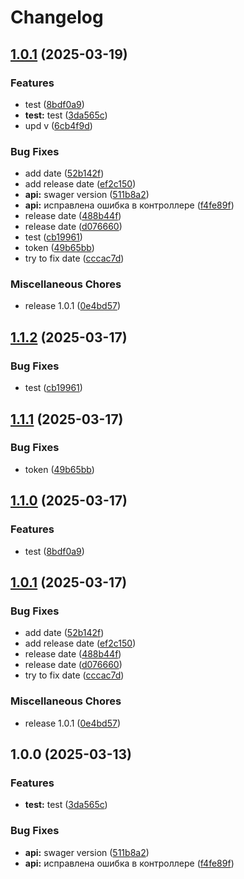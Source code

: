 # Changelog

## [1.0.1](https://github.com/NEONefffect/NestJs-Boilerplate/compare/v1.1.2...v1.0.1) (2025-03-19)


### Features

* test ([8bdf0a9](https://github.com/NEONefffect/NestJs-Boilerplate/commit/8bdf0a96695b6e6f4a2ee11785a783ad820d5e49))
* **test:** test ([3da565c](https://github.com/NEONefffect/NestJs-Boilerplate/commit/3da565c4931bfc662d97defc898fdb388e943936))
* upd v ([6cb4f9d](https://github.com/NEONefffect/NestJs-Boilerplate/commit/6cb4f9ddaf0c7d1f52b1cd3a3853886603490032))


### Bug Fixes

* add date ([52b142f](https://github.com/NEONefffect/NestJs-Boilerplate/commit/52b142f2a3d313ffd06355bb57f112c5648f37c1))
* add release date ([ef2c150](https://github.com/NEONefffect/NestJs-Boilerplate/commit/ef2c15019b0890a0496fd19f1630d17993040375))
* **api:** swager version ([511b8a2](https://github.com/NEONefffect/NestJs-Boilerplate/commit/511b8a2faab0913248c9261bff570b0dc03a9f8f))
* **api:** исправлена ошибка в контроллере ([f4fe89f](https://github.com/NEONefffect/NestJs-Boilerplate/commit/f4fe89f4bbd0f5f774b948688a2502f4dde7195d))
* release date ([488b44f](https://github.com/NEONefffect/NestJs-Boilerplate/commit/488b44f93e44e6dc8a43775e229f26fb7be48ae2))
* release date ([d076660](https://github.com/NEONefffect/NestJs-Boilerplate/commit/d076660927f50498998324ccf8be08ddaf95b18d))
* test ([cb19961](https://github.com/NEONefffect/NestJs-Boilerplate/commit/cb19961f6a5dce216230daae680f66c477a8c0f8))
* token ([49b65bb](https://github.com/NEONefffect/NestJs-Boilerplate/commit/49b65bb8cd59652a734cd13d8f090a9787d6f7ab))
* try to fix date ([cccac7d](https://github.com/NEONefffect/NestJs-Boilerplate/commit/cccac7d43179401c727cd938a9def468faee4c95))


### Miscellaneous Chores

* release 1.0.1 ([0e4bd57](https://github.com/NEONefffect/NestJs-Boilerplate/commit/0e4bd57ec5f2b792bb52e3761210da950581514c))

## [1.1.2](https://github.com/NEONefffect/NestJs-Boilerplate/compare/v1.1.1...v1.1.2) (2025-03-17)


### Bug Fixes

* test ([cb19961](https://github.com/NEONefffect/NestJs-Boilerplate/commit/cb19961f6a5dce216230daae680f66c477a8c0f8))

## [1.1.1](https://github.com/NEONefffect/NestJs-Boilerplate/compare/v1.1.0...v1.1.1) (2025-03-17)


### Bug Fixes

* token ([49b65bb](https://github.com/NEONefffect/NestJs-Boilerplate/commit/49b65bb8cd59652a734cd13d8f090a9787d6f7ab))

## [1.1.0](https://github.com/NEONefffect/NestJs-Boilerplate/compare/v1.0.1...v1.1.0) (2025-03-17)


### Features

* test ([8bdf0a9](https://github.com/NEONefffect/NestJs-Boilerplate/commit/8bdf0a96695b6e6f4a2ee11785a783ad820d5e49))

## [1.0.1](https://github.com/NEONefffect/NestJs-Boilerplate/compare/v1.0.0...v1.0.1) (2025-03-17)


### Bug Fixes

* add date ([52b142f](https://github.com/NEONefffect/NestJs-Boilerplate/commit/52b142f2a3d313ffd06355bb57f112c5648f37c1))
* add release date ([ef2c150](https://github.com/NEONefffect/NestJs-Boilerplate/commit/ef2c15019b0890a0496fd19f1630d17993040375))
* release date ([488b44f](https://github.com/NEONefffect/NestJs-Boilerplate/commit/488b44f93e44e6dc8a43775e229f26fb7be48ae2))
* release date ([d076660](https://github.com/NEONefffect/NestJs-Boilerplate/commit/d076660927f50498998324ccf8be08ddaf95b18d))
* try to fix date ([cccac7d](https://github.com/NEONefffect/NestJs-Boilerplate/commit/cccac7d43179401c727cd938a9def468faee4c95))


### Miscellaneous Chores

* release 1.0.1 ([0e4bd57](https://github.com/NEONefffect/NestJs-Boilerplate/commit/0e4bd57ec5f2b792bb52e3761210da950581514c))

## 1.0.0 (2025-03-13)


### Features

* **test:** test ([3da565c](https://github.com/NEONefffect/NestJs-Boilerplate/commit/3da565c4931bfc662d97defc898fdb388e943936))


### Bug Fixes

* **api:** swager version ([511b8a2](https://github.com/NEONefffect/NestJs-Boilerplate/commit/511b8a2faab0913248c9261bff570b0dc03a9f8f))
* **api:** исправлена ошибка в контроллере ([f4fe89f](https://github.com/NEONefffect/NestJs-Boilerplate/commit/f4fe89f4bbd0f5f774b948688a2502f4dde7195d))
